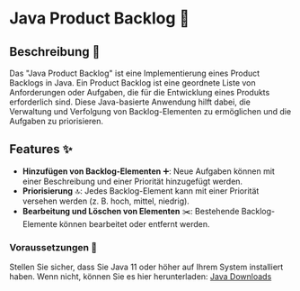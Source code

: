 # Java Product Backlog 🚀

## Beschreibung 📝

Das "Java Product Backlog" ist eine Implementierung eines Product Backlogs in Java. Ein Product Backlog ist eine geordnete Liste von Anforderungen oder Aufgaben, die für die Entwicklung eines Produkts erforderlich sind. Diese Java-basierte Anwendung hilft dabei, die Verwaltung und Verfolgung von Backlog-Elementen zu ermöglichen und die Aufgaben zu priorisieren.

## Features ✨

- **Hinzufügen von Backlog-Elementen** ➕: Neue Aufgaben können mit einer Beschreibung und einer Priorität hinzugefügt werden.
- **Priorisierung** 🔝: Jedes Backlog-Element kann mit einer Priorität versehen werden (z. B. hoch, mittel, niedrig).
- **Bearbeitung und Löschen von Elementen** ✂️: Bestehende Backlog-Elemente können bearbeitet oder entfernt werden.

### Voraussetzungen 🔧

Stellen Sie sicher, dass Sie Java 11 oder höher auf Ihrem System installiert haben. Wenn nicht, können Sie es hier herunterladen: [Java Downloads](https://www.oracle.com/java/technologies/javase-jdk11-downloads.html)


